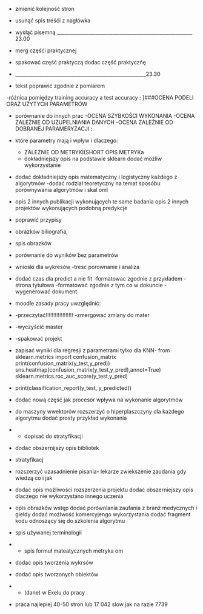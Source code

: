 

 - zmienić kolejność stron 
 - usunąć spis treśći z nagłówka
 - wysłąć pisemną
________________________________________________________ 23.00
 - merg częśći praktycznej 
 - spakować część praktyczą dodac część praktyczńę
 - ______________________________________________________23.30


- tekst poprawić zgodnie z pomiarem

-różnica pomiędzy training accuracy a test accuracy :
]###OCENA PODELI ORAZ UŻYTYCH PARAMETRÓW
- porównanie do innych prac
-OCENA SZYBKOŚCI WYKONANIA
-OCENA ZALEŻNIE OD UZUPELNIANIA DANYCH
-OCENA ZALEŻNIE OD DOBRANEJ PARAMERYZACJI :
- które parametry mają i wpływ i dlaczego:
  - ZALEŻNIE OD METRYKI(SHORT OPIS METRYKa
  - dokładniejszy opis na podstawie sklearn dodać możliw wykorzystanie
- dodać dokładniejszy opis matematyczny i logistyczny każdego z algorytmów
-dodać rodział teoretyczny na temat sposóbu porównywania algorytmów i skal oml
- opis 2 innych publikacji wykonujących te same badania
opis 2 innych projektów wykonujących podobną predykcje
- poprawić przypisy
- obrazków biliografia,
- spis obrazków
- porównanie do wyników bez parametrów
- wnioski dla wykresów
 -tresc porownanie i analiza
- dodać czas dla predict a nie fit
-formatowac zgodnie z prz`yk`ładem
 -strona tytułowa
-formatować zgodnie z tym co w dokuncie
-wygenerować dokument
- moodle zasady pracy uwzględnić:
- -przeczytać!!!!!!!!!!!!!!!!!!
-zmergować zmiany do mater
- -wyczyścić master
- -spakować projekt
- zapisać wyniki dla regresji z parametrami tylko dla KNN-
from sklearn.metrics import confusion_matrix
print(confusion_matrix(y_test,y_pred))
sns.heatmap(confusion_matrix(y_test,y_pred),annot=True)
sklearn.metrics.roc_auc_score(y_test,y_pred)
- print(classification_report(y_test, y_predicted))

- dodać nową część jak procesor wpływa na wykonanie algorytmów 
- do maszyny wwektorów rozszerzyć o hiperplaszczyny 
dla każdego algorytmu dodać prosty przykład wykonania
- - dopisać do stratyfikacji
- dodać obszernijszy opis bibliotek
- stratyfikacj
- rozszerzyć uzasadnienie pisania- lekarze zwiekszenie zaudania gdy wiedzą co i jak
- dodać opis możliwości rozszerzenia projektu 
dodać obszerniejszy opis dlaczego nie wykorzystano innego uczenia
- opis obrazków
wstęp dodać porówniania zaufania z branż medycznych i giełdy
dodać możlwość komercyjengo wykorzystania
dodać fragment kodu odnoszący się do szkolenia algorytmu
- spis używanej terminologii
- - spis formuł mateatycznych
metryka om
- dodać opis tworzenia wykrsów
- dodać opis tworzonych obiektów
- - (dane) w Exelu do pracy
- praca najlepiej 40-50 stron lub 17 042 slow jak na razie 7739
